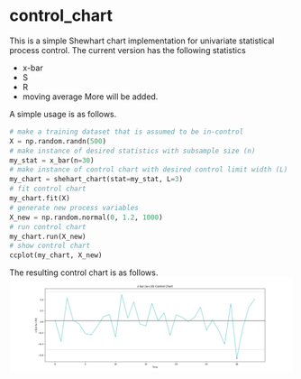 # control_chart

This is a simple Shewhart chart implementation for univariate statistical process control.
The current version has the following statistics
- x-bar
- S
- R
- moving average
More will be added.

A simple usage is as follows.
```python
# make a training dataset that is assumed to be in-control
X = np.random.randn(500)
# make instance of desired statistics with subsample size (n)
my_stat = x_bar(n=30)
# make instance of control chart with desired control limit width (L)
my_chart = shehart_chart(stat=my_stat, L=3)
# fit control chart
my_chart.fit(X)
# generate new process variables
X_new = np.random.normal(0, 1.2, 1000)
# run control chart
my_chart.run(X_new)
# show control chart
ccplot(my_chart, X_new)
```
The resulting control chart is as follows.
![example](example.png)
